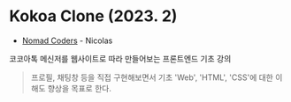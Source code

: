 # Kokoa Clone (2023. 2)

- [Nomad Coders](https://nomadcoders.co/) - Nicolas

코코아톡 메신저를 웹사이트로 따라 만들어보는 프론트엔드 기초 강의

> 프로필, 채팅창 등을 직접 구현해보면서 기초 'Web', 'HTML', 'CSS'에 대한 이해도 향상을 목표로 한다.
